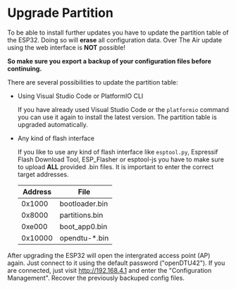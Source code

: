 # Upgrade Partition

To be able to install further updates you have to update the partition table of the ESP32. Doing so will **erase** all configuration data. Over The Air update using the web interface is **NOT** possible!

**So make sure you export a backup of your configuration files before continuing.**

There are several possibilities to update the partition table:

* Using Visual Studio Code or PlatformIO CLI

   If you have already used Visual Studio Code or the `platformio` command you can use it again to install the latest version. The partition table is upgraded automatically.

* Any kind of flash interface

   If you like to use any kind of flash interface like `esptool.py`, Espressif Flash Download Tool, ESP_Flasher or esptool-js you have to make sure to upload **ALL** provided .bin files. It is important to enter the correct target addresses.

   | Address  | File                   |
   | ---------| ---------------------- |
   | 0x1000   | bootloader.bin         |
   | 0x8000   | partitions.bin         |
   | 0xe000   | boot_app0.bin          |
   | 0x10000  | opendtu-*.bin          |

After upgrading the ESP32 will open the intergrated access point (AP) again. Just connect to it using the default password ("openDTU42"). If you are connected, just visit <http://192.168.4.1> and enter the "Configuration Management". Recover the previously backuped config files.
